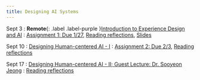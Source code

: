 ```yaml
---
title: Designing AI Systems
---
```


Sept 3
: **Remote**{: .label .label-purple }[Introduction to Experience Design and AI](#)
  : [Assignment 1: Due 1/27](https://drive.google.com/drive/folders/1ADHdU4B_reE2ustgkf6XOFYFwQvAhBWG?usp=sharing), [Reading reflections](https://forms.gle/ERvUbYe4GREuaSE39), [Slides](https://docs.google.com/presentation/d/1DFDuZwZhlsn9SFgo6Tmei7Q4YxeZtqfStXUv-E7pxOA/edit?usp=sharing)

Sept 10
: [Designing Human-centered AI - I](#)
  : [Assignment 2: Due 2/3](https://drive.google.com/drive/folders/1lnL8kJfupv4-aQXAtY42xghxrmac5VQ7?usp=drive_link), [Reading reflections](https://forms.gle/KbzNnbGc4bGUfCYK8)

Sept 17
: [ Designing Human-centered AI - II; Guest Lecture: Dr. Sooyeon Jeong](#)
  : [Reading reflections](https://forms.gle/4Ts1yqvBxSLtdj1Z8)



<!-- Oct 2
: [Tracing, IntLists, & Recursion](#)
  : [2.1](#)
: **HW 1 due**{: .label .label-red }
 -->


